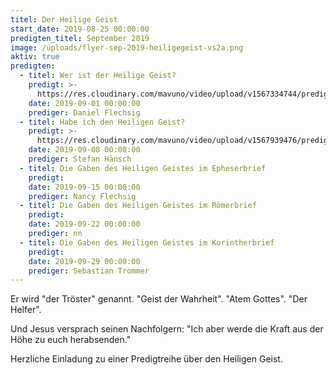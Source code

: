 ```yaml
---
titel: Der Heilige Geist
start_date: 2019-08-25 00:00:00
predigten_titel: September 2019
image: /uploads/flyer-sep-2019-heiligegeist-vs2a.png
aktiv: true
predigten:
  - titel: Wer ist der Heilige Geist?
    predigt: >-
      https://res.cloudinary.com/mavuno/video/upload/v1567334744/predigten/Heiliger%20Geist/20190901_Predigt_Flechsig_Heiliger_Geist_01.mp3
    date: 2019-09-01 00:00:00
    prediger: Daniel Flechsig
  - titel: Habe ich den Heiligen Geist?
    predigt: >-
      https://res.cloudinary.com/mavuno/video/upload/v1567939476/predigten/Heiliger%20Geist/20190908_Predigt_Haensch_Heiliger_Geist_02.mp3
    date: 2019-09-08 00:00:00
    prediger: Stefan Hänsch
  - titel: Die Gaben des Heiligen Geistes im Epheserbrief
    predigt:
    date: 2019-09-15 00:00:00
    prediger: Nancy Flechsig
  - titel: Die Gaben des Heiligen Geistes im Römerbrief
    predigt:
    date: 2019-09-22 00:00:00
    prediger: nn
  - titel: Die Gaben des Heiligen Geistes im Korintherbrief
    predigt:
    date: 2019-09-29 00:00:00
    prediger: Sebastian Trommer
---
```


Er wird "der Tröster" genannt. "Geist der Wahrheit". "Atem Gottes". "Der Helfer".

Und Jesus versprach seinen Nachfolgern: "Ich aber werde die Kraft aus der Höhe zu euch herabsenden."

Herzliche Einladung zu einer Predigtreihe &uuml;ber den Heiligen Geist.